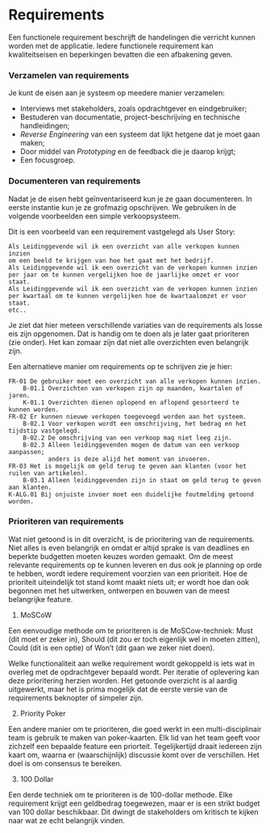 Requirements
=========

Een functionele requirement beschrijft de handelingen die verricht kunnen worden met de applicatie. Iedere functionele requirement kan kwaliteitseisen en beperkingen bevatten die een
afbakening geven. 

### Verzamelen van requirements
Je kunt de eisen aan je systeem op meedere manier verzamelen:

* Interviews met stakeholders, zoals opdrachtgever en eindgebruiker;
* Bestuderen van documentatie, project-beschrijving en technische handleidingen;
* *Reverse Engineering* van een systeem dat lijkt hetgene dat je moet gaan maken;
* Door middel van *Prototyping* en de feedback die je daarop krijgt;
* Een focusgroep.

### Documenteren van requirements
Nadat je de eisen hebt geïnventariseerd kun je ze gaan documenteren. In eerste instantie kun je ze grofmazig opschrijven. We gebruiken in de volgende voorbeelden een simple verkoopsysteem. 

Dit is een voorbeeld van een requirement vastgelegd als User Story:

    Als Leidinggevende wil ik een overzicht van alle verkopen kunnen inzien 
    om een beeld te krijgen van hoe het gaat met het bedrijf.
    Als Leidinggevende wil ik een overzicht van de verkopen kunnen inzien per jaar om te kunnen vergelijken hoe de jaarlijke omzet er voor staat.
    Als Leidinggevende wil ik een overzicht van de verkopen kunnen inzien per kwartaal om te kunnen vergelijken hoe de kwartaalomzet er voor staat.
    etc..

Je ziet dat hier meteen verschillende variaties van de requirements als losse eis zijn opgenomen. Dat is handig om te doen als je later gaat prioriteren (zie onder). Het kan zomaar zijn dat niet alle overzichten even belangrijk zijn.

Een alternatieve manier om requirements op te schrijven zie je hier:

    FR-01 De gebruiker moet een overzicht van alle verkopen kunnen inzien.
        B-01.1 Overzichten van verkopen zijn op maanden, kwartalen of jaren.
        K-01.1 Overzichten dienen oplopend en aflopend gesorteerd te kunnen worden.
    FR-02 Er kunnen nieuwe verkopen toegevoegd worden aan het systeem.
        B-02.1 Voor verkopen wordt een omschrijving, het bedrag en het tijdstip vastgelegd.
        B-02.2 De omschrijving van een verkoop mag niet leeg zijn.
        B-02.3 Alleen leidinggevenden mogen de datum van een verkoop aanpassen; 
               anders is deze alijd het moment van invoeren.
    FR-03 Het is mogelijk om geld terug te geven aan klanten (voor het ruilen van artikelen).
        B-03.1 Alleen leidinggevenden zijn in staat om geld terug te geven aan klanten.
    K-ALG.01 Bij onjuiste invoer moet een duidelijke foutmelding getoond worden.

### Prioriteren van requirements

Wat niet getoond is in dit overzicht, is de prioritering van de requirements. Niet alles is even belangrijk en omdat er altijd sprake is van deadlines en beperkte budgetten moeten keuzes worden gemaakt. Om de meest relevante requirements op te kunnen leveren en dus ook je planning op orde te hebben, wordt iedere requirement voorzien van een prioriteit. Hoe de prioriteit uiteindelijk tot stand komt maakt niets uit; er wordt hoe dan ook begonnen met het uitwerken, ontwerpen en bouwen van de meest belangrijke feature.

1. MoSCoW

Een eenvoudige methode om te prioriteren is de MoSCow-techniek: Must (dit moet er zeker in), Should (dit zou er toch eigenlijk wel in moeten zitten), Could (dit is een optie) of Won’t (dit gaan we zeker niet doen).

Welke functionaliteit aan welke requirement wordt gekoppeld is iets wat in overleg met de opdrachtgever bepaald wordt. Per iteratie of oplevering kan deze prioritering herzien worden.
Het getoonde overzicht is al aardig uitgewerkt, maar het is prima mogelijk dat de eerste versie
van de requirements beknopter of simpeler zijn. 

2. Priority Poker

Een andere manier om te prioriteren, die goed werkt in een multi-disciplinair team is gebruik te maken van poker-kaarten. Elk lid van het team geeft voor zichzelf een bepaalde feature een priorteit. Tegelijkertijd draait iedereen zijn kaart om, waarna er (waarschijnlijk) discussie komt over de verschillen. Het doel is om consensus te bereiken.

3. 100 Dollar

Een derde techniek om te prioriteren is de 100-dollar methode. Elke requirement krijgt een geldbedrag toegewezen, maar er is een strikt budget van 100 dollar beschikbaar. Dit dwingt de stakeholders om kritisch te kijken naar wat ze echt belangrijk vinden. 

